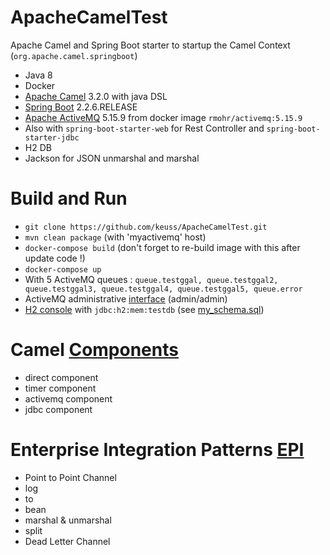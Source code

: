 # ApacheCamelTest

Apache Camel and Spring Boot starter to startup the Camel Context (`org.apache.camel.springboot`)

 - Java 8
 - Docker
 - [Apache Camel](https://camel.apache.org/) 3.2.0 with java DSL
 - [Spring Boot](https://spring.io/projects/spring-boot) 2.2.6.RELEASE
 - [Apache ActiveMQ](https://activemq.apache.org/) 5.15.9 from docker image `rmohr/activemq:5.15.9`
 - Also with `spring-boot-starter-web` for Rest Controller and `spring-boot-starter-jdbc`
 - H2 DB
 - Jackson for JSON unmarshal and marshal
 
# Build and Run

 - `git clone https://github.com/keuss/ApacheCamelTest.git`
 - `mvn clean package` (with 'myactivemq' host)
 - `docker-compose build` (don't forget to re-build image with this after update code !)
 - `docker-compose up`
 - With 5 ActiveMQ queues : `queue.testggal, queue.testggal2, queue.testggal3, queue.testggal4, queue.testggal5, queue.error`
 - ActiveMQ administrative [interface](http://127.0.0.1:8161/admin/) (admin/admin)
 - [H2 console](http://localhost:8080/api/h2-console/) with `jdbc:h2:mem:testdb` (see [my_schema.sql](https://github.com/keuss/ApacheCamelTest/blob/dockerize/src/main/resources/db/my_schema.sql))

# Camel [Components](https://camel.apache.org/components/latest/index.html)

 - direct component
 - timer component
 - activemq component
 - jdbc component
 
# Enterprise Integration Patterns [EPI](https://camel.apache.org/components/latest/eips/enterprise-integration-patterns.html)

 - Point to Point Channel
 - log
 - to
 - bean
 - marshal & unmarshal
 - split
 - Dead Letter Channel
